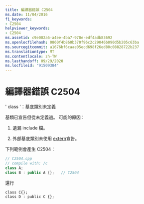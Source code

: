 ```yaml
---
title: 編譯器錯誤 C2504
ms.date: 11/04/2016
f1_keywords:
- C2504
helpviewer_keywords:
- C2504
ms.assetid: c9e002a6-a4ee-4ba7-970e-edf4adb83692
ms.openlocfilehash: 0860f4b860b370f96c2c29046b090d5b205c63ba
ms.sourcegitcommit: a1676bf6caae05ecd698f26ed80c08828722b237
ms.translationtype: MT
ms.contentlocale: zh-TW
ms.lasthandoff: 09/29/2020
ms.locfileid: "91509384"
---
```

# <a name="compiler-error-c2504"></a>編譯器錯誤 C2504

' class '：基底類別未定義

基類已宣告但從未定義過。  可能的原因：

1. 遺漏 include 檔。

1. 外部基底類別未使用 [extern](../../cpp/extern-cpp.md)宣告。

下列範例會產生 C2504：

```cpp
// C2504.cpp
// compile with: /c
class A;
class B : public A {};   // C2504
```

還行

```
class C{};
class D : public C {};
```
